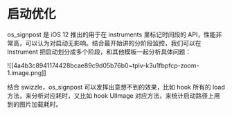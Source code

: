 # 启动优化

os_signpost 是 iOS 12 推出的用于在 instruments 里标记时间段的 API，性能非常高，可以认为对启动无影响。结合最开始讲的分阶段监控，我们可以在 Instrument 把启动划分成多个阶段，和其他模板一起分析具体问题：

![[4a4b3c8941174428bcae89c9d05b76b0~tplv-k3u1fbpfcp-zoom-1.image.png]]

结合 swizzle，os_signpost 可以发挥出意想不到的效果，比如 hook 所有的 load 方法，来分析对应耗时，又比如 hook UIImage 对应方法，来统计启动路径上用到的图片加载耗时。